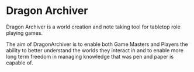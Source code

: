 # Dragon Archiver

Dragon Archiver is a world creation and note taking tool for tabletop role playing games. 

The aim of DragonArchiver is to enable both Game Masters and Players the ability to better understand the worlds they interact in and to enable more long term freedom in managing knowledge that was pen and paper is capable of.
